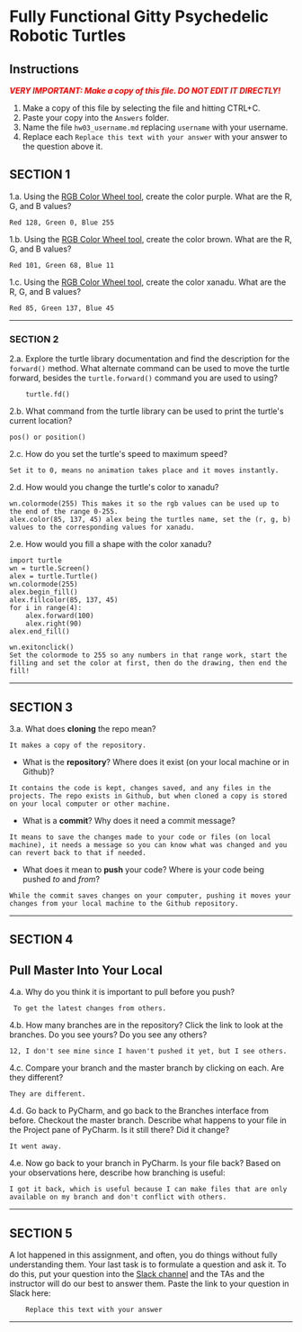 # Fully Functional Gitty Psychedelic Robotic Turtles

## Instructions

**_<span style="color:red">
    VERY IMPORTANT: Make a copy of this file. DO NOT EDIT IT DIRECTLY!
</span>_**

1. Make a copy of this file by selecting the file and hitting CTRL+C. 
2. Paste your copy into the `Answers` folder.
3. Name the file `hw03_username.md` replacing `username` with your username.
4. Replace each `Replace this text with your answer` with your answer to the question above it.

## SECTION 1

1.a. Using the [RGB Color Wheel tool](https://colorspire.com/rgb-color-wheel/), create the color purple. 
     What are the R, G, and B values?

```
Red 128, Green 0, Blue 255
```

1.b. Using the [RGB Color Wheel tool](https://colorspire.com/rgb-color-wheel/), create the color brown. 
     What are the R, G, and B values? 

```
Red 101, Green 68, Blue 11
```

1.c. Using the [RGB Color Wheel tool](https://colorspire.com/rgb-color-wheel/), create the color xanadu. 
     What are the R, G, and B values?

```
Red 85, Green 137, Blue 45
```

---

### SECTION 2

2.a. Explore the turtle library documentation and find the description for the 
     `forward()` method. What alternate command can be used to move the turtle forward, 
     besides the `turtle.forward()` command you are used to using?

```
    turtle.fd()
```

2.b. What command from the turtle library can be used to print the turtle's current 
   location?
   
```
pos() or position()
```

2.c. How do you set the turtle's speed to maximum speed?
   
```
Set it to 0, means no animation takes place and it moves instantly.
```

2.d. How would you change the turtle's color to xanadu? 

```
wn.colormode(255) This makes it so the rgb values can be used up to the end of the range 0-255.
alex.color(85, 137, 45) alex being the turtles name, set the (r, g, b) values to the corresponding values for xanadu.
```

2.e. How would you fill a shape with the color xanadu?

```
import turtle
wn = turtle.Screen()
alex = turtle.Turtle()
wn.colormode(255)
alex.begin_fill()
alex.fillcolor(85, 137, 45)
for i in range(4):
    alex.forward(100)
    alex.right(90)
alex.end_fill()

wn.exitonclick()
Set the colormode to 255 so any numbers in that range work, start the filling and set the color at first, then do the drawing, then end the fill!
```

---

## SECTION 3

3.a. What does **cloning** the repo mean?

```
It makes a copy of the repository.
```


- What is the **repository**? Where does it exist (on your local machine or in Github)?

```
It contains the code is kept, changes saved, and any files in the projects. The repo exists in Github, but when cloned a copy is stored on your local computer or other machine.
```


- What is a **commit**? Why does it need a commit message?

```
It means to save the changes made to your code or files (on local machine), it needs a message so you can know what was changed and you can revert back to that if needed.
```


- What does it mean to **push** your code? Where is your code being pushed _to_ and _from_?

```
While the commit saves changes on your computer, pushing it moves your changes from your local machine to the Github repository.
```

---

## SECTION 4

## Pull Master Into Your Local

4.a. Why do you think it is important to pull before you push?

```
 To get the latest changes from others.
```

4.b. How many branches are in the repository?
     Click the link to look at the branches. Do you see yours? Do you see any others? 

```
12, I don't see mine since I haven't pushed it yet, but I see others.
```


4.c. Compare your branch and the master branch by clicking on each. Are they different?

```
They are different.
```


4.d. Go back to PyCharm, and go back to the Branches interface from before. Checkout the 
     master branch.
     Describe what happens to your file in the Project pane of PyCharm. Is it still 
     there? Did it change?

```
It went away.
```


4.e. Now go back to your branch in PyCharm. Is your file back? Based on your observations
     here, describe how branching is useful:

```
I got it back, which is useful because I can make files that are only available on my branch and don't conflict with others.
```

---

## SECTION 5

A lot happened in this assignment, and often, you do things without fully understanding them. Your last task is to 
formulate a question and ask it. To do this, put your question into the [Slack channel](https://bereacs.slack.com/archives/C3QACGH8R) and the TAs and the 
instructor will do our best to answer them. Paste the link to your question in Slack here:

```
    Replace this text with your answer
```

---